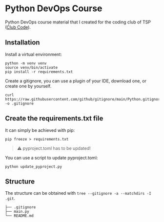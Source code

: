 # Python DevOps Course
Python DevOps course material that I created for the coding club of TSP ([Club Code](https://discord.gg/zTcwSUUZsS)). 

## Installation
Install a virtual environment:
```shell
python -m venv venv 
source venv/bin/activate
pip install -r requirements.txt
```

Create a gitignore, you can use a plugin of your IDE, download one, or create one by yourself.
```shell
curl https://raw.githubusercontent.com/github/gitignore/main/Python.gitignore -o .gitignore
```

## Create the requirements.txt file
It can simply be achieved with pip:
```shell
pip freeze > requirements.txt
```

> :warning: pyproject.toml has to be updated!

You can use a script to update pyproject.toml:
```shell
python update_pyproject.py 
```

## Structure
The structure can be obtained with `tree --gitignore -a --matchdirs -I .git`.
```console
├── .gitignore
├── main.py
└── README.md
```
